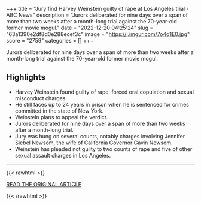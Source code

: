 +++
title = "Jury find Harvey Weinstein guilty of rape at Los Angeles trial - ABC News"
description = "Jurors deliberated for nine days over a span of more than two weeks after a month-long trial against the 70-year-old former movie mogul."
date = "2022-12-20 04:25:24"
slug = "63a1390e2df8d0e288ecef3c"
image = "https://i.imgur.com/7o4q1E0.jpg"
score = "2759"
categories = []
+++

Jurors deliberated for nine days over a span of more than two weeks after a month-long trial against the 70-year-old former movie mogul.

## Highlights

- Harvey Weinstein found guilty of rape, forced oral copulation and sexual misconduct charges.
- He still faces up to 24 years in prison when he is sentenced for crimes committed in the state of New York.
- Weinstein plans to appeal the verdict.
- Jurors deliberated for nine days over a span of more than two weeks after a month-long trial.
- Jury was hung on several counts, notably charges involving Jennifer Siebel Newsom, the wife of California Governor Gavin Newsom.
- Weinstein has pleaded not guilty to two counts of rape and five of other sexual assault charges in Los Angeles.

---

{{< rawhtml >}}
  <p class="article-category">
    <a target="_blank" href="https://www.abc.net.au/news/2022-12-20/harvey-weinstein-sexual-assault-trial-jury-returns/101757146">READ THE ORIGINAL ARTICLE</a>
  </p>
{{< /rawhtml >}}
